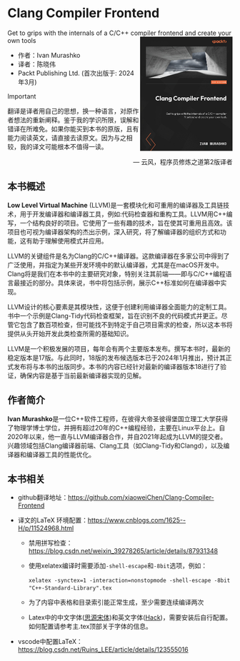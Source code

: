 # Clang Compiler Frontend
Get to grips with the internals of a C/C++ compiler frontend and create your own tools  <a href=""><img src="cover.png" height="256px" align="right"></a>

* 作者：Ivan Murashko
* 译者：陈晓伟
* Packt Publishing Ltd. (首次出版于: 2024年3月)

> [!IMPORTANT]
> 翻译是译者用自己的思想，换一种语言，对原作者想法的重新阐释。鉴于我的学识所限，误解和错译在所难免。如果你能买到本书的原版，且有能力阅读英文，请直接去读原文。因为与之相较，我的译文可能根本不值得一读。
>
> <p align="right"> — 云风，程序员修炼之道第2版译者</p>

## 本书概述

**Low Level Virtual Machine** (LLVM)是一套模块化和可重用的编译器及工具链技术，用于开发编译器和编译器工具，例如:代码检查器和重构工具。LLVM用C++编写，一个结构良好的项目。它使用了一些有趣的技术，旨在使其可重用且高效。该项目也可视为编译器架构的杰出示例，深入研究，将了解编译器的组织方式和功能，这有助于理解使用模式并应用。

LLVM的关键组件是名为Clang的C/C++编译器。这款编译器在多家公司中得到了广泛使用，并指定为某些开发环境中的默认编译器，尤其是在macOS开发中。Clang将是我们在本书中的主要研究对象，特别关注其前端——即与C/C++编程语言最接近的部分。具体来说，书中将包括示例，展示C++标准如何在编译器中实现。

LLVM设计的核心要素是其模块性，这便于创建利用编译器全面能力的定制工具。书中一个示例是Clang-Tidy代码检查框架，旨在识别不良的代码模式并更正。尽管它包含了数百项检查，但可能找不到特定于自己项目需求的检查，所以这本书将提供从头开始开发此类检查所需的基础知识。

LLVM是一个积极发展的项目，每年会有两个主要版本发布。撰写本书时，最新的稳定版本是17版。与此同时，18版的发布候选版本已于2024年1月推出，预计其正式发布将与本书的出版同步。本书的内容已经针对最新的编译器版本18进行了验证，确保内容是基于当前最新编译器实现的见解。



## 作者简介

**Ivan Murashko**是一位C++软件工程师，在彼得大帝圣彼得堡国立理工大学获得了物理学博士学位，并拥有超过20年的C++编程经验，主要在Linux平台上。自2020年以来，他一直与LLVM编译器合作，并自2021年起成为LLVM的提交者。兴趣领域包括Clang编译器前端、Clang工具（如Clang-Tidy和Clangd），以及编译器和编译器工具的性能优化。



## 本书相关

* github翻译地址：https://github.com/xiaoweiChen/Clang-Compiler-Frontend

* 译文的LaTeX 环境配置：https://www.cnblogs.com/1625--H/p/11524968.html

  * 禁用拼写检查：https://blog.csdn.net/weixin_39278265/article/details/87931348

  * 使用xelatex编译时需要添加`-shell-escape`和`-8bit`选项，例如：

    `xelatex -synctex=1 -interaction=nonstopmode -shell-escape -8bit "C++-Standard-Library".tex`

  * 为了内容中表格和目录索引能正常生成，至少需要连续编译两次

  * Latex中的中文字体([思源宋体](https://github.com/adobe-fonts/source-han-serif/releases))和英文字体([Hack](https://github.com/source-foundry/Hack-windows-installer/releases/tag/v1.6.0))，需要安装后自行配置。如何配置请参考主.tex顶部关于字体的信息。

* vscode中配置LaTeX：https://blog.csdn.net/Ruins_LEE/article/details/123555016

